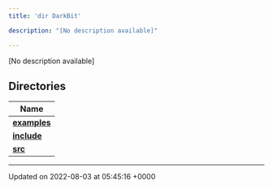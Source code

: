 ```yaml
---
title: 'dir DarkBit'

description: "[No description available]"

---
```







[No description available]

## Directories

| Name           |
| -------------- |
| **[examples](/documentation/code/colliderbit/files/dir_c22fe66a09acdd480a35644f72364dc9/#dir-examples)**  |
| **[include](/documentation/code/colliderbit/files/dir_05e71b19da8c05feb31a01063316c124/#dir-include)**  |
| **[src](/documentation/code/colliderbit/files/dir_334951ee08a3caf9cfbab2a24a3edd4b/#dir-src)**  |






-------------------------------

Updated on 2022-08-03 at 05:45:16 +0000
